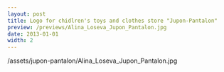 ```yaml
---
layout: post
title: Logo for chidlren's toys and clothes store "Jupon-Pantalon"
preview: /previews/Alina_Loseva_Jupon_Pantalon.jpg
date: 2013-01-01
width: 2
---
```

/assets/jupon-pantalon/Alina_Loseva_Jupon_Pantalon.jpg
